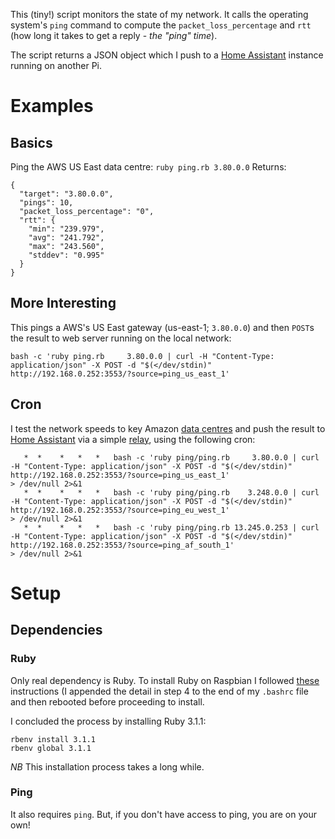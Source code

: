 This (tiny!) script monitors the state of my network. It calls the operating system's `ping` command to compute the `packet_loss_percentage` and `rtt` (how long it takes to get a reply - _the "ping" time_).

The script returns a JSON object which I push to a [Home Assistant](https://www.home-assistant.io/)  instance running on another Pi.
# Examples
## Basics
Ping the AWS US East data centre:
`ruby ping.rb 3.80.0.0`
Returns:
```
{
  "target": "3.80.0.0",
  "pings": 10,
  "packet_loss_percentage": "0",
  "rtt": {
    "min": "239.979",
    "avg": "241.792",
    "max": "243.560",
    "stddev": "0.995"
  }
}
```
## More Interesting
This pings a AWS's US East gateway (us-east-1; `3.80.0.0`) and then `POST`s the result to web server running on the local network:

`bash -c 'ruby ping.rb     3.80.0.0 | curl -H "Content-Type: application/json" -X POST -d "$(</dev/stdin)" http://192.168.0.252:3553/?source=ping_us_east_1' `
## Cron
I test the network speeds to key Amazon [data centres](http://ec2-reachability.amazonaws.com/) and push the result to [Home Assistant](https://www.home-assistant.io/) via a simple [relay](https://github.com/renenw/relay), using the following cron:
```
   *  *    *   *   *   bash -c 'ruby ping/ping.rb     3.80.0.0 | curl -H "Content-Type: application/json" -X POST -d "$(</dev/stdin)" http://192.168.0.252:3553/?source=ping_us_east_1'                                      > /dev/null 2>&1
   *  *    *   *   *   bash -c 'ruby ping/ping.rb    3.248.0.0 | curl -H "Content-Type: application/json" -X POST -d "$(</dev/stdin)" http://192.168.0.252:3553/?source=ping_eu_west_1'                                      > /dev/null 2>&1
   *  *    *   *   *   bash -c 'ruby ping/ping.rb 13.245.0.253 | curl -H "Content-Type: application/json" -X POST -d "$(</dev/stdin)" http://192.168.0.252:3553/?source=ping_af_south_1'                                     > /dev/null 2>&1
```
# Setup
## Dependencies
### Ruby
Only real dependency is Ruby. To install Ruby on Raspbian I followed [these](https://www.anegron.site/2020/01/30/installing-rbenv-and-ruby-on-raspberry-pi/) instructions (I appended the detail in step 4 to the end of my `.bashrc` file and then rebooted before proceeding to install. 

I concluded the process by installing Ruby 3.1.1:
```
rbenv install 3.1.1
rbenv global 3.1.1
```
*NB* This installation process takes a long while.
### Ping
It also requires `ping`. But, if you don't have access to ping, you are on your own!
